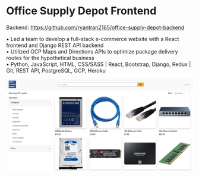 # Office Supply Depot Frontend

Backend: https://github.com/ryantran2165/office-supply-depot-backend

• Led a team to develop a full-stack e-commerce website with a React frontend and Django REST API backend  
• Utilized GCP Maps and Directions APIs to optimize package delivery routes for the hypothetical business  
• Python, JavaScript, HTML, CSS/SASS | React, Bootstrap, Django, Redux | Git, REST API, PostgreSQL, GCP, Heroku  

![Image of app](https://raw.githubusercontent.com/ryantran2165/ryantran2165.github.io/source/src/assets/images/office_supply_depot.jpg)
